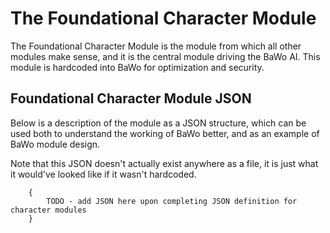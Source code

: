 ﻿# The Foundational Character Module
The Foundational Character Module is the module from
which all other modules make sense, and it is the central
module driving the BaWo AI. This module is hardcoded into
BaWo for optimization and security.

## Foundational Character Module JSON
Below is a description of the module as a JSON structure,
which can be used both to understand the working of
BaWo better, and as an example of BaWo module design.

Note that this JSON doesn't actually exist anywhere as
a file, it is just what it would've looked like if it
wasn't hardcoded.

		{
			TODO - add JSON here upon completing JSON definition for character modules
		}
